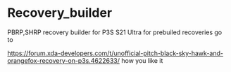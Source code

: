 # Recovery_builder

PBRP,SHRP recovery builder for P3S S21 Ultra for prebuiled recoveries go to

https://forum.xda-developers.com/t/unofficial-pitch-black-sky-hawk-and-orangefox-recovery-on-p3s.4622633/
 how you like it